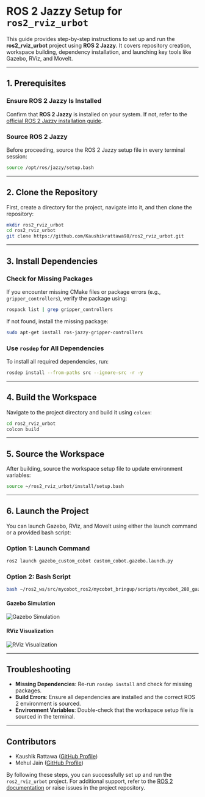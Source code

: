 # ROS 2 Jazzy Setup for `ros2_rviz_urbot`

This guide provides step-by-step instructions to set up and run the **ros2_rviz_urbot** project using **ROS 2 Jazzy**. It covers repository creation, workspace building, dependency installation, and launching key tools like Gazebo, RViz, and MoveIt.

---

## 1. Prerequisites

### Ensure ROS 2 Jazzy Is Installed
Confirm that **ROS 2 Jazzy** is installed on your system. If not, refer to the [official ROS 2 Jazzy installation guide](https://docs.ros.org/en/jazzy/Installation.html).

### Source ROS 2 Jazzy
Before proceeding, source the ROS 2 Jazzy setup file in every terminal session:

```bash
source /opt/ros/jazzy/setup.bash
```

---

## 2. Clone the Repository

First, create a directory for the project, navigate into it, and then clone the repository:

```bash
mkdir ros2_rviz_urbot
cd ros2_rviz_urbot
git clone https://github.com/Kaushikrattawa98/ros2_rviz_urbot.git
```

---

## 3. Install Dependencies

### Check for Missing Packages
If you encounter missing CMake files or package errors (e.g., `gripper_controllers`), verify the package using:

```bash
rospack list | grep gripper_controllers
```

If not found, install the missing package:

```bash
sudo apt-get install ros-jazzy-gripper-controllers
```

### Use `rosdep` for All Dependencies
To install all required dependencies, run:

```bash
rosdep install --from-paths src --ignore-src -r -y
```

---

## 4. Build the Workspace

Navigate to the project directory and build it using `colcon`:

```bash
cd ros2_rviz_urbot
colcon build
```

---

## 5. Source the Workspace

After building, source the workspace setup file to update environment variables:

```bash
source ~/ros2_rviz_urbot/install/setup.bash
```

---

## 6. Launch the Project

You can launch Gazebo, RViz, and MoveIt using either the launch command or a provided bash script:

### Option 1: Launch Command

```bash
ros2 launch gazebo_custom_cobot custom_cobot.gazebo.launch.py
```

### Option 2: Bash Script

```bash
bash ~/ros2_ws/src/mycobot_ros2/mycobot_bringup/scripts/mycobot_280_gazebo.sh
```

#### Gazebo Simulation

![Gazebo Simulation](ros2_rviz_urbot/src/custom_cobot_ros2/Images/Gazebo.png)

#### RViz Visualization

![RViz Visualization](ros2_rviz_urbot/src/custom_cobot_ros2/Images/Gazebo.png)

---

## Troubleshooting

- **Missing Dependencies**: Re-run `rosdep install` and check for missing packages.
- **Build Errors**: Ensure all dependencies are installed and the correct ROS 2 environment is sourced.
- **Environment Variables**: Double-check that the workspace setup file is sourced in the terminal.

---

## Contributors

- Kaushik Rattawa ([GitHub Profile](https://github.com/Kaushikrattawa98))
- Mehul Jain ([GitHub Profile](https://github.com/Mj51296))

By following these steps, you can successfully set up and run the `ros2_rviz_urbot` project. For additional support, refer to the [ROS 2 documentation](https://docs.ros.org/) or raise issues in the project repository.


